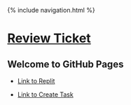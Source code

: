 {% include navigation.html %}

# [Review Ticket](https://github.com/NastyEthan/PythonServe/issues/1)

## Welcome to GitHub Pages

* [Link to Replit](https://github.com/NastyEthan/PythonServe/blob/main/replit.md/main.py)

* [Link to Create Task](https://github.com/NastyEthan/PythonServe/blob/main/CreateTask.md)
